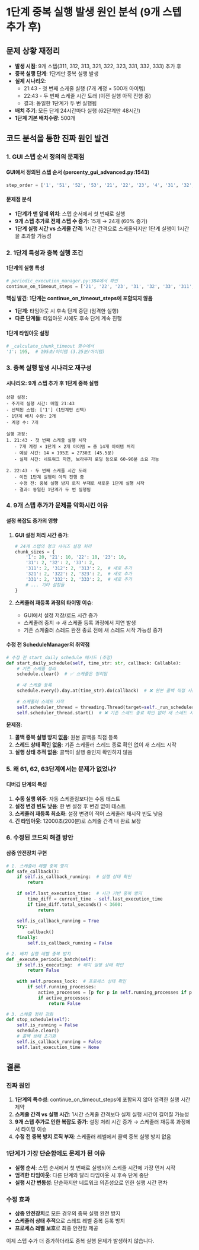 # 1단계 중복 실행 발생 원인 분석 (9개 스텝 추가 후)

## 문제 상황 재정리
- **발생 시점**: 9개 스텝(311, 312, 313, 321, 322, 323, 331, 332, 333) 추가 후
- **중복 실행 단계**: 1단계만 중복 실행 발생
- **실제 시나리오**: 
  - 21:43 - 첫 번째 스케줄 실행 (7개 계정 × 500개 아이템)
  - 22:43 - 두 번째 스케줄 시간 도래 (이전 실행 아직 진행 중)
  - 결과: 동일한 1단계가 두 번 실행됨
- **배치 주기**: 모든 단계 24시간마다 실행 (62단계만 48시간)
- **1단계 기본 배치수량**: 500개

## 코드 분석을 통한 진짜 원인 발견

### 1. GUI 스텝 순서 정의의 문제점

#### GUI에서 정의된 스텝 순서 (percenty_gui_advanced.py:1543)
```python
step_order = ['1', '51', '52', '53', '21', '22', '23', '4', '31', '32', '33', '311', '312', '313', '321', '322', '323', '331', '332', '333', '61', '62', '63']
```

#### 문제점 분석
- **1단계가 맨 앞에 위치**: 스텝 순서에서 첫 번째로 실행
- **9개 스텝 추가로 전체 스텝 수 증가**: 15개 → 24개 (60% 증가)
- **1단계 실행 시간 vs 스케줄 간격**: 1시간 간격으로 스케줄되지만 1단계 실행이 1시간을 초과할 가능성

### 2. 1단계 특성과 중복 실행 조건

#### 1단계의 실행 특성
```python
# periodic_execution_manager.py:384에서 확인
continue_on_timeout_steps = ['21', '22', '23', '31', '32', '33', '311', '312', '313', '321', '322', '323', '331', '332', '333']
```

**핵심 발견**: **1단계는 continue_on_timeout_steps에 포함되지 않음**
- **1단계**: 타임아웃 시 후속 단계 중단 (엄격한 실행)
- **다른 단계들**: 타임아웃 시에도 후속 단계 계속 진행

#### 1단계 타임아웃 설정
```python
# _calculate_chunk_timeout 함수에서
'1': 195,  # 195초/아이템 (3.25분/아이템)
```

### 3. 중복 실행 발생 시나리오 재구성

#### 시나리오: 9개 스텝 추가 후 1단계 중복 실행
```
상황 설정:
- 주기적 실행 시간: 매일 21:43
- 선택된 스텝: ['1'] (1단계만 선택)
- 1단계 배치 수량: 2개
- 계정 수: 7개

실행 과정:
1. 21:43 - 첫 번째 스케줄 실행 시작
   - 7개 계정 × 1단계 × 2개 아이템 = 총 14개 아이템 처리
   - 예상 시간: 14 × 195초 = 2730초 (45.5분)
   - 실제 시간: 네트워크 지연, 브라우저 로딩 등으로 60-90분 소요 가능

2. 22:43 - 두 번째 스케줄 시간 도래
   - 이전 1단계 실행이 아직 진행 중
   - 수정 전: 중복 실행 방지 로직 부재로 새로운 1단계 실행 시작
   - 결과: 동일한 1단계가 두 번 실행됨
```

### 4. 9개 스텝 추가가 문제를 악화시킨 이유

#### 설정 복잡도 증가의 영향
1. **GUI 설정 처리 시간 증가**:
   ```python
   # 24개 스텝의 청크 사이즈 설정 처리
   chunk_sizes = {
       '1': 20, '21': 10, '22': 10, '23': 10,
       '31': 2, '32': 2, '33': 2,
       '311': 2, '312': 2, '313': 2,  # 새로 추가
       '321': 2, '322': 2, '323': 2,  # 새로 추가
       '331': 2, '332': 2, '333': 2,  # 새로 추가
       # ... 기타 설정들
   }
   ```

2. **스케줄러 재등록 과정의 타이밍 이슈**:
   - GUI에서 설정 저장/로드 시간 증가
   - 스케줄러 중지 → 새 스케줄 등록 과정에서 지연 발생
   - 기존 스케줄러 스레드 완전 종료 전에 새 스레드 시작 가능성 증가

#### 수정 전 ScheduleManager의 취약점
```python
# 수정 전 start_daily_schedule 메서드 (추정)
def start_daily_schedule(self, time_str: str, callback: Callable):
    # 기존 스케줄 정리
    schedule.clear()  # ✅ 스케줄은 정리됨
    
    # 새 스케줄 등록
    schedule.every().day.at(time_str).do(callback)  # ❌ 원본 콜백 직접 사용
    
    # 스케줄러 스레드 시작
    self.scheduler_thread = threading.Thread(target=self._run_scheduler)
    self.scheduler_thread.start()  # ❌ 기존 스레드 종료 확인 없이 새 스레드 시작
```

**문제점**:
1. **콜백 중복 실행 방지 없음**: 원본 콜백을 직접 등록
2. **스레드 상태 확인 없음**: 기존 스케줄러 스레드 종료 확인 없이 새 스레드 시작
3. **실행 상태 추적 없음**: 콜백이 실행 중인지 확인하지 않음

### 5. 왜 61, 62, 63단계에서는 문제가 없었나?

#### 디버깅 단계의 특성
1. **수동 실행 위주**: 자동 스케줄링보다는 수동 테스트
2. **설정 변경 빈도 낮음**: 한 번 설정 후 변경 없이 테스트
3. **스케줄러 재등록 최소화**: 설정 변경이 적어 스케줄러 재시작 빈도 낮음
4. **긴 타임아웃**: 12000초(200분)로 스케줄 간격 내 완료 보장

### 6. 수정된 코드의 해결 방안

#### 삼중 안전장치 구현
```python
# 1. 스케줄러 레벨 중복 방지
def safe_callback():
    if self.is_callback_running:  # 실행 상태 확인
        return
    
    if self.last_execution_time:  # 시간 기반 중복 방지
        time_diff = current_time - self.last_execution_time
        if time_diff.total_seconds() < 3600:
            return
    
    self.is_callback_running = True
    try:
        callback()
    finally:
        self.is_callback_running = False

# 2. 배치 실행 레벨 중복 방지
def _execute_periodic_batch(self):
    if self.is_executing:  # 배치 실행 상태 확인
        return False
    
    with self.process_lock:  # 프로세스 상태 확인
        if self.running_processes:
            active_processes = [p for p in self.running_processes if p.poll() is None]
            if active_processes:
                return False

# 3. 스케줄 정리 강화
def stop_schedule(self):
    self.is_running = False
    schedule.clear()
    # 콜백 상태 초기화
    self.is_callback_running = False
    self.last_execution_time = None
```

## 결론

### 진짜 원인
1. **1단계의 특수성**: continue_on_timeout_steps에 포함되지 않아 엄격한 실행 시간 제약
2. **스케줄 간격 vs 실행 시간**: 1시간 스케줄 간격보다 실제 실행 시간이 길어질 가능성
3. **9개 스텝 추가로 인한 복잡도 증가**: 설정 처리 시간 증가 → 스케줄러 재등록 과정에서 타이밍 이슈
4. **수정 전 중복 방지 로직 부재**: 스케줄러 레벨에서 콜백 중복 실행 방지 없음

### 1단계가 가장 단순함에도 문제가 된 이유
- **실행 순서**: 스텝 순서에서 첫 번째로 실행되어 스케줄 시간에 가장 먼저 시작
- **엄격한 타임아웃**: 다른 단계와 달리 타임아웃 시 후속 단계 중단
- **실행 시간 변동성**: 단순하지만 네트워크 의존성으로 인한 실행 시간 편차

### 수정 효과
- **삼중 안전장치**로 모든 경우의 중복 실행 완전 방지
- **스케줄러 상태 추적**으로 스레드 레벨 중복 등록 방지
- **프로세스 레벨 보호**로 최종 안전망 제공

이제 스텝 수가 더 증가하더라도 중복 실행 문제가 발생하지 않습니다.